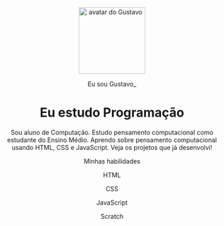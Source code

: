 <!DOCTYPE html>
<html lang="pt-br">

<head>
    <meta charset="UTF-8">
    <meta name="viewport" content="width=device-width, initial-scale=1.0">
    <link href="https://cdn.jsdelivr.net/npm/bootstrap@5.3.2/dist/css/bootstrap.min.css" rel="stylesheet">
    <link rel="stylesheet" href="https://cdn.jsdelivr.net/npm/bootstrap-icons@1.11.3/font/bootstrap-icons.min.css">
    <link rel="stylesheet" href="style.css">
    <title>Meu portfólio</title>
</head>

<body>
    <header class="container text-center">
        <img src="![image](https://github.com/user-attachments/assets/bd618d50-a6e4-4fff-9985-21e19b6243d2)
" alt="avatar do Gustavo" class="rounded-circle" width="150" height="150"
            srcset="">
        <p class="lead">Eu sou Gustavo_</p>
        <h1>Eu estudo Programação</h1>
        <p>Sou aluno de Computação. Estudo pensamento computacional como estudante do Ensino
            Médio. Aprendo sobre pensamento computacional usando HTML, CSS e JavaScript. Veja os projetos
            que já desenvolvi!</p>
        <p>Minhas habilidades</p>
        <div>
            <p class="badge bg-secondary">HTML</p>
            <p class="badge bg-secondary">CSS</p>
            <p class="badge bg-secondary">JavaScript</p>
            <p class="badge bg-secondary">Scratch</p>
